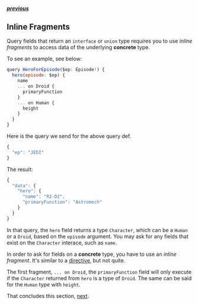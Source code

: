 ##### [previous][previous]

## Inline Fragments

Query fields that return an `interface` or `union` type requires you to use _inline fragments_ to access data of the underlying **concrete** type.

To see an example, see below:

```js
query HeroForEpisode($ep: Episode!) {
  hero(episode: $ep) {
    name
    ... on Droid {
      primaryFunction
    }
    ... on Human {
      height
    }
  }
}
```

Here is the query we send for the above query def.

```js
{
  "ep": "JEDI"
}
```

The result:

```js
{
  "data": {
    "hero": {
      "name": "R2-D2",
      "primaryFunction": "Astromech"
    }
  }
}
```

In that query, the `hero` field returns a type `Character`, which can be a `Human` or a `Droid`, based on the `episode` argument. You may ask for any fields that exist on the `Character` interace, such as `name`.

In order to ask for fields on a **concrete** type, you have to use an _inline fragment_. It's similar to a [directive][directive], but not quite.

The first fragment, `... on Droid`, the `primaryFunction` field will only execute if the `Character` returned from `hero` is a type of `Droid`. The same can be said for the `Human` type with `height`.

That concludes this section, [next][next].

[previous]: ./mutations.md
[docs]: http://graphql.github.io/learn/queries/#directives
[directive]: ./directives.md
[next]: ./meta-fields.md
